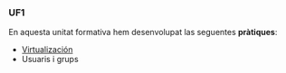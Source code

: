 ### UF1

En aquesta unitat formativa hem desenvolupat las seguentes **pràtiques**:
- [Virtualización](https://htmlpreview.github.io/?https://github.com/andresrojasalzate/portafolio/blob/main/Modulos/M01SistemaInformaticos/UF1/Practica-Virtualizaci%C3%B3n/RespostesPrcticaVirtualitzaci.html)
- Usuaris i grups
